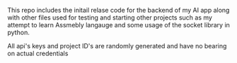 This repo includes the initail relase code for the backend of my AI app along with other files used for testing and starting other projects such as my attempt to learn Assmebly langauge and some usage of the socket library in python. 

All api's keys and project ID's are randomly generated and have no bearing on actual credentials
